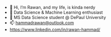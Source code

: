 - 👋 Hi, I’m Rawan, and my life, is kinda nerdy
- 👀 Data Science & Machine Learning enthusiast
- 🌱 MS Data Science student @ DePaul University
- 📫 hammadrawan@outlook.com
- https://www.linkedin.com/in/rawan-hammad/
